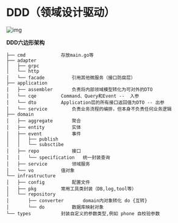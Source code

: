 
# DDD（领域设计驱动）
![img](https://raw.githubusercontent.com/hollson/uml/61ebea73ef82e3dcb30116c75aed0adb96a8cac1/Untitled%20Diagram.drawio.svg)

**DDD六边形架构**
```shell
├── cmd				存放main.go等
├── adapter
│   ├── grpc
│   └── http
│   └── facade			引用其他微服务（接口防腐层）
├── application 
│   ├── assembler		负责将内部领域模型转化为可对外的DTO
│   └── cqe			Command、Query和Event --  入参
│   └── dto			Application层的所有接口返回值为DTO -- 出参
│   └── service			负责业务流程的编排，但本身不负责任何业务逻辑
├── domain
│   ├── aggregate		聚合
│   ├── entity			实体
│   ├── event			事件
│   │   ├── publish
│   │   └── subsctibe
│   ├── repo			接口
│   │   └── specification	统一封装查询
│   ├── service			领域服务
│   └── vo			值对象
└── infrastructure
│   ├── config			配置文件
│   ├── pkg			常用工具类封装（DB,log,tool等）
│   └── repository
│       ├── converter		domain内对象转化 do {互转}
│       └── do			数据库映射对象
└── types			封装自定义的参数类型,例如 phone 自校验参数  
```

